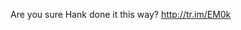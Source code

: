 <!--
id: 240739382
link: http://kevinisom.info/post/240739382/are-you-sure-hank-done-it-this-way
slug: are-you-sure-hank-done-it-this-way
date: Thu Nov 12 2009 11:42:56 GMT+1300 (NZDT)
raw: {"blog_name":"kevinisom","id":240739382,"post_url":"http://kevinisom.info/post/240739382/are-you-sure-hank-done-it-this-way","slug":"are-you-sure-hank-done-it-this-way","type":"text","date":"2009-11-11 22:42:56 GMT","timestamp":1257979376,"state":"published","format":"html","reblog_key":"KTBqXwF5","tags":[],"short_url":"http://tmblr.co/Zw68YyEMMGs","highlighted":[],"feed_item":"http://twitter.com/kev_nz/statuses/5631393550","from_feed_id":"650289","note_count":0,"title":null,"body":"<p>Are you sure Hank done it this way? <a href=\"http://tr.im/EM0k\" target=\"_blank\">http://tr.im/EM0k</a></p>"}
publish: 2009-11-012
tags: 
title: null
-->


Are you sure Hank done it this way? <http://tr.im/EM0k>



